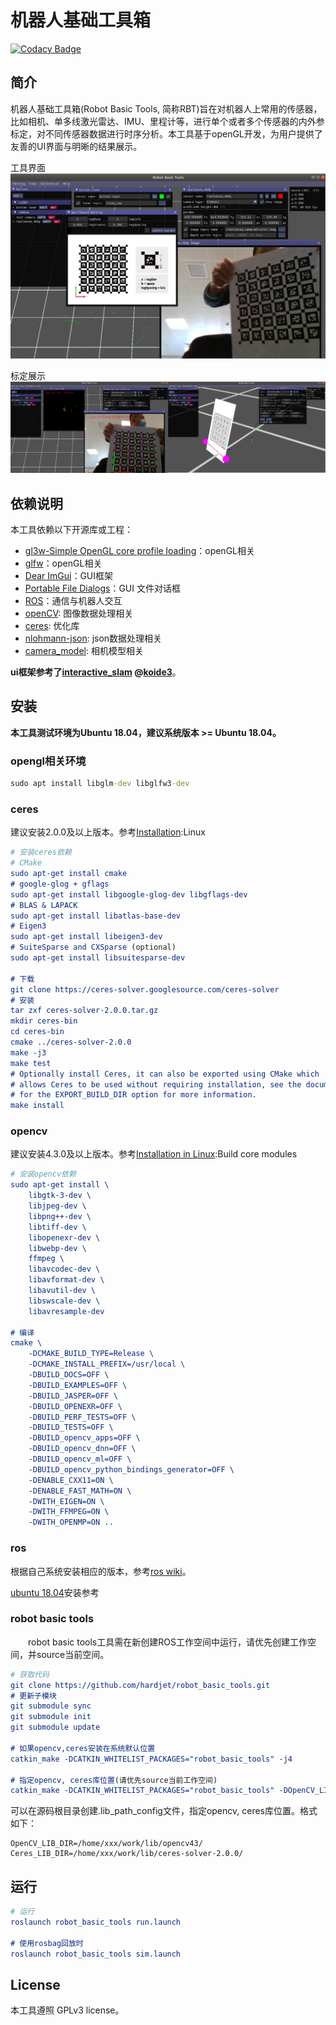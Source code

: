 # 机器人基础工具箱
[![Codacy Badge](https://app.codacy.com/project/badge/Grade/0bf5a8ea57614cb5b80d1574fb3d65a2)](https://www.codacy.com/gh/hardjet/robot_basic_tools/dashboard?utm_source=github.com&amp;utm_medium=referral&amp;utm_content=hardjet/robot_basic_tools&amp;utm_campaign=Badge_Grade)
## 简介
机器人基础工具箱(Robot Basic Tools, 简称RBT)旨在对机器人上常用的传感器，比如相机、单多线激光雷达、IMU、里程计等，进行单个或者多个传感器的内外参标定，对不同传感器数据进行时序分析。本工具基于openGL开发，为用户提供了友善的UI界面与明晰的结果展示。

工具界面
![工具界面](./doc/imgs/1.png)

标定展示
![标定展示](./doc/imgs/2.png)

## 依赖说明
本工具依赖以下开源库或工程：

-   [gl3w-Simple OpenGL core profile loading](https://github.com/skaslev/gl3w)：openGL相关
-   [glfw](https://www.glfw.org/)：openGL相关
-   [Dear ImGui](https://github.com/ocornut/imgui)：GUI框架
-   [Portable File Dialogs](https://github.com/samhocevar/portable-file-dialogs)：GUI 文件对话框
-   [ROS](https://www.ros.org/)：通信与机器人交互
-   [openCV](https://opencv.org/): 图像数据处理相关
-   [ceres](http://ceres-solver.org/): 优化库
-   [nlohmann-json](https://github.com/nlohmann/json): json数据处理相关
-   [camera_model](https://github.com/gaowenliang/camera_model): 相机模型相关

**ui框架参考了[interactive_slam](https://github.com/SMRT-AIST/interactive_slam) @[koide3](https://github.com/koide3)**。

## 安装

**本工具测试环境为Ubuntu 18.04，建议系统版本 >= Ubuntu 18.04。**

### opengl相关环境

```cmd
sudo apt install libglm-dev libglfw3-dev
```

### ceres
建议安装2.0.0及以上版本。参考[Installation](http://ceres-solver.org/installation.html):Linux

```cmake
# 安装ceres依赖
# CMake
sudo apt-get install cmake
# google-glog + gflags
sudo apt-get install libgoogle-glog-dev libgflags-dev
# BLAS & LAPACK
sudo apt-get install libatlas-base-dev
# Eigen3
sudo apt-get install libeigen3-dev
# SuiteSparse and CXSparse (optional)
sudo apt-get install libsuitesparse-dev

# 下载
git clone https://ceres-solver.googlesource.com/ceres-solver
# 安装
tar zxf ceres-solver-2.0.0.tar.gz
mkdir ceres-bin
cd ceres-bin
cmake ../ceres-solver-2.0.0
make -j3
make test
# Optionally install Ceres, it can also be exported using CMake which
# allows Ceres to be used without requiring installation, see the documentation
# for the EXPORT_BUILD_DIR option for more information.
make install
```

### opencv

建议安装4.3.0及以上版本。参考[Installation in Linux](https://docs.opencv.org/master/d7/d9f/tutorial_linux_install.html):Build core modules

```cmake
# 安装opencv依赖
sudo apt-get install \
    libgtk-3-dev \
    libjpeg-dev \
    libpng++-dev \
    libtiff-dev \
    libopenexr-dev \
    libwebp-dev \
    ffmpeg \
    libavcodec-dev \
    libavformat-dev \
    libavutil-dev \
    libswscale-dev \
    libavresample-dev

# 编译
cmake \
    -DCMAKE_BUILD_TYPE=Release \
    -DCMAKE_INSTALL_PREFIX=/usr/local \
    -DBUILD_DOCS=OFF \
    -DBUILD_EXAMPLES=OFF \
    -DBUILD_JASPER=OFF \
    -DBUILD_OPENEXR=OFF \
    -DBUILD_PERF_TESTS=OFF \
    -DBUILD_TESTS=OFF \
    -DBUILD_opencv_apps=OFF \
    -DBUILD_opencv_dnn=OFF \
    -DBUILD_opencv_ml=OFF \
    -DBUILD_opencv_python_bindings_generator=OFF \
    -DENABLE_CXX11=ON \
    -DENABLE_FAST_MATH=ON \
    -DWITH_EIGEN=ON \
    -DWITH_FFMPEG=ON \
    -DWITH_OPENMP=ON ..
```

### ros

根据自己系统安装相应的版本，参考[ros wiki](http://wiki.ros.org/ROS/Installation)。

[ubuntu 18.04](http://wiki.ros.org/melodic/Installation/Ubuntu)安装参考

### robot basic tools
&emsp;&emsp;robot basic tools工具需在新创建ROS工作空间中运行，请优先创建工作空间，并source当前空间。
```cmake
# 获取代码
git clone https://github.com/hardjet/robot_basic_tools.git
# 更新子模块
git submodule sync
git submodule init
git submodule update

# 如果opencv,ceres安装在系统默认位置
catkin_make -DCATKIN_WHITELIST_PACKAGES="robot_basic_tools" -j4

# 指定opencv, ceres库位置(请优先source当前工作空间)
catkin_make -DCATKIN_WHITELIST_PACKAGES="robot_basic_tools" -DOpenCV_LIB_DIR="/path/to/opencv/lib/" -DCeres_LIB_DIR="/path/to/ceres/lib/" -j4
```

可以在源码根目录创建.lib_path_config文件，指定opencv, ceres库位置。格式如下：

```text
OpenCV_LIB_DIR=/home/xxx/work/lib/opencv43/
Ceres_LIB_DIR=/home/xxx/work/lib/ceres-solver-2.0.0/
```

## 运行

```cmake
# 运行
roslaunch robot_basic_tools run.launch

# 使用rosbag回放时
roslaunch robot_basic_tools sim.launch
```

## License

本工具遵照 GPLv3 license。
